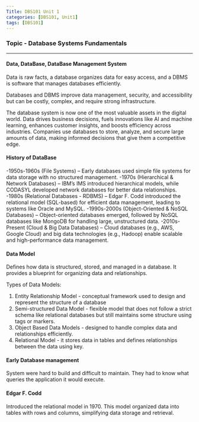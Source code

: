 ```yaml
---
Title: DBS101 Unit 1
categories: [DBS101, Unit1]
tags: [DBS101]
---
```


### Topic - Database Systems Fundamentals
----

#### Data, DataBase, DataBase Management System
Data is raw facts, a database organizes data for easy access, and a DBMS is software that manages databases efficiently.

Databases and DBMS improve data management, security, and accessibility but can be costly, complex, and require strong infrastructure.

The database system is now one of the most valuable assets in the digital world. Data drives business decisions, fuels innovations like AI and machine learning, enhances customer insights, and boosts efficiency across industries. Companies use databases to store, analyze, and secure large amounts of data, making informed decisions that give them a competitive edge.

#### History of DataBase
-1950s-1960s (File Systems) – Early databases used simple file systems for data storage with no structured management.
-1970s (Hierarchical & Network Databases) – IBM’s IMS introduced hierarchical models, while CODASYL developed network databases for better data relationships.
-1980s (Relational Databases - RDBMS) – Edgar F. Codd introduced the relational model (SQL-based) for efficient data management, leading to systems like Oracle and MySQL.
-1990s-2000s (Object-Oriented & NoSQL Databases) – Object-oriented databases emerged, followed by NoSQL databases like MongoDB for handling large, unstructured data.
-2010s-Present (Cloud & Big Data Databases) – Cloud databases (e.g., AWS, Google Cloud) and big data technologies (e.g., Hadoop) enable scalable and high-performance data management.

#### Data Model
Defines how data is structured, stored, and managed in a database. It provides a blueprint for organizing data and relationships.

Types of Data Models:
1. Entity Relationship Model - conceptual framework used to design and represent the structure of a database
2. Semi-structured Data Model - flexible model that does not follow a strict schema like relational databases but still maintains some structure using tags or markers.
3. Object Based Data Models - designed to handle complex data and relationships efficiently.
4. Relational Model - it stores data in tables and defines relationships between the data using key.

#### Early Database management
System were hard to build and difficult to maintain. They had to know what queries the application it would execute.

#### Edgar F. Codd
Introduced the relational model in 1970. This model organized data into tables with rows and columns, simplifying data storage and retrieval.


